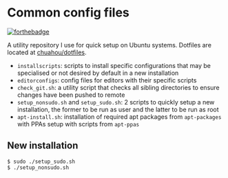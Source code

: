 # Common config files

[![forthebadge](https://forthebadge.com/images/badges/no-ragrets.svg)](https://forthebadge.com)

A utility repository I use for quick setup on Ubuntu systems.
Dotfiles are located at [chuahou/dotfiles](https://github.com/chuahou/dotfiles).

- `installscripts`: scripts to install specific configurations that may be
	specialised or not desired by default in a new installation
- `editorconfigs`: config files for editors with their specific scripts
- `check_git.sh`: a utility script that checks all sibling directories to ensure
	changes have been pushed to remote
- `setup_nonsudo.sh` and `setup_sudo.sh`: 2 scripts to quickly setup a new
	installation, the former to be run as user and the latter to be run as root
- `apt-install.sh`: installation of required apt packages from `apt-packages`
	with PPAs setup with scripts from `apt-ppas`

## New installation

	$ sudo ./setup_sudo.sh
	$ ./setup_nonsudo.sh
